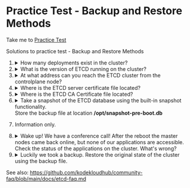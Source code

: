 # Practice Test - Backup and Restore Methods
Take me to [Practice Test](https://kodekloud.com/topic/practice-test-backup-and-restore-methods/)

Solutions to practice test - Backup and Restore Methods

1.  <details>
    <summary>How many deployments exist in the cluster?</summary>

    ```
    kubectl get deployments
    ```
    </details>

1.  <details>
    <summary>What is the version of ETCD running on the cluster?</summary>

    ```
    kubectl describe pod -n kube-system etcd-controlplane
    ```

    Find the entry for `Image`
    </details>

1.  <details>
    <summary>At what address can you reach the ETCD cluster from the controlplane node?</summary>

    ```
    kubectl describe pod -n kube-system etcd-controlplane
    ```

    Under `Command` find `--listen-client-urls`
    </details>

1.  <details>
    <summary>Where is the ETCD server certificate file located?</summary>

    On kubeadm clusters like this one, the default location for certificate files is `/etc/kubernetes/pki/etcd`

    Choose the correct certificate
    </details>

1.  <details>
    <summary>Where is the ETCD CA Certificate file located?</summary>

    On kubeadm clusters like this one, the default location for certificate files is `/etc/kubernetes/pki/etcd`

    Choose the correct certificate
    </details>

1.  <details>
    <summary>Take a snapshot of the ETCD database using the built-in snapshot functionality.</br>Store the backup file at location <b>/opt/snapshot-pre-boot.db</b></summary>

    ```
    ETCDCTL_API=3 etcdctl snapshot save \
      --cacert=/etc/kubernetes/pki/etcd/ca.crt \
      --cert=/etc/kubernetes/pki/etcd/server.crt \
      --key=/etc/kubernetes/pki/etcd/server.key \
      /opt/snapshot-pre-boot.db
    ```
    </details> 

1. Information only.


1.  <details>
    <summary>Wake up! We have a conference call! After the reboot the master nodes came back online, but none of our applications are accessible. Check the status of the applications on the cluster. What's wrong?</summary>

    > All of the above
    </details>

1.  <details>
    <summary>Luckily we took a backup. Restore the original state of the cluster using the backup file.</summary>

    1. Restore the backup to a new directory

        ```
        ETCDCTL_API=3 etcdctl snapshot restore \
          --data-dir /var/lib/etcd-from-backup \
          /opt/snapshot-pre-boot.db
        ```

    1. Modify the `etcd` pod to use the new directory.

        To do this, we need to edit the `volumes` section and change the `hostPath` to be the directory we restored to.

        ```
        vi /ect/kubernetes/manfiests/etcd.yaml
        ```

        ```yaml
          volumes:
          - hostPath:
              path: /etc/kubernetes/pki/etcd
              type: DirectoryOrCreate
            name: etcd-certs
          - hostPath:
              path: /var/lib/etcd      # <- change this
              type: DirectoryOrCreate
            name: etcd-data
        ```

        New value: `/var/lib/etcd-from-backup`

        Save this and wait for up to a minute for the `etcd` pod to reload.

    1. Verify

        ```
        kubectl get deployments
        kubectl get services
        ```
    </details>

See also: https://github.com/kodekloudhub/community-faq/blob/main/docs/etcd-faq.md
